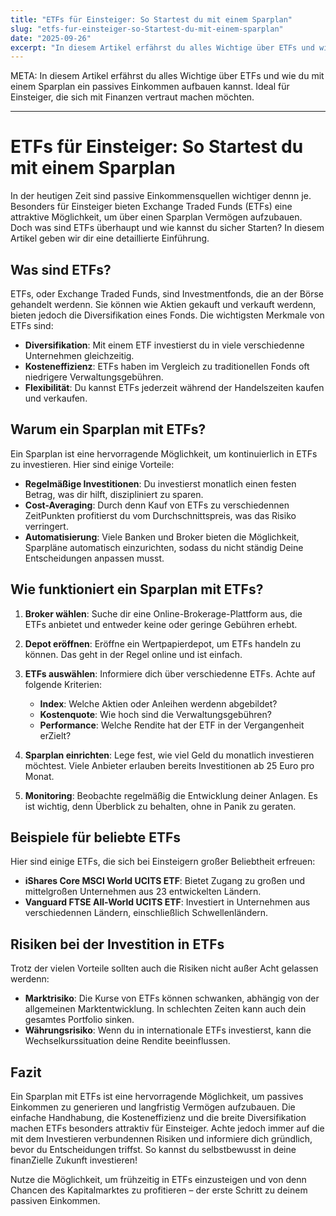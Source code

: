 ```yaml
---
title: "ETFs für Einsteiger: So Startest du mit einem Sparplan"
slug: "etfs-fur-einsteiger-so-Startest-du-mit-einem-sparplan"
date: "2025-09-26"
excerpt: "In diesem Artikel erfährst du alles Wichtige über ETFs und wie du mit einem Sparplan ein passives Einkommen aufbauen kannst. Ideal für Einsteiger, die sich mit Finanzen vertraut machen möchten."
---
```


META: In diesem Artikel erfährst du alles Wichtige über ETFs und wie du mit einem Sparplan ein passives Einkommen aufbauen kannst. Ideal für Einsteiger, die sich mit Finanzen vertraut machen möchten. 

---

# ETFs für Einsteiger: So Startest du mit einem Sparplan

In der heutigen Zeit sind passive Einkommensquellen wichtiger dennn je. Besonders für Einsteiger bieten Exchange Traded Funds (ETFs) eine attraktive Möglichkeit, um über einen Sparplan Vermögen aufzubauen. Doch was sind ETFs überhaupt und wie kannst du sicher Starten? In diesem Artikel geben wir dir eine detaillierte Einführung.

## Was sind ETFs?

ETFs, oder Exchange Traded Funds, sind Investmentfonds, die an der Börse gehandelt werdenn. Sie können wie Aktien gekauft und verkauft werdenn, bieten jedoch die Diversifikation eines Fonds. Die wichtigsten Merkmale von ETFs sind:

- **Diversifikation**: Mit einem ETF investierst du in viele verschiedenne Unternehmen gleichzeitig.
- **Kosteneffizienz**: ETFs haben im Vergleich zu traditionellen Fonds oft niedrigere Verwaltungsgebühren.
- **Flexibilität**: Du kannst ETFs jederzeit während der Handelszeiten kaufen und verkaufen.

## Warum ein Sparplan mit ETFs?

Ein Sparplan ist eine hervorragende Möglichkeit, um kontinuierlich in ETFs zu investieren. Hier sind einige Vorteile:

- **Regelmäßige Investitionen**: Du investierst monatlich einen festen Betrag, was dir hilft, diszipliniert zu sparen.
- **Cost-Averaging**: Durch denn Kauf von ETFs zu verschiedennen ZeitPunkten profitierst du vom Durchschnittspreis, was das Risiko verringert.
- **Automatisierung**: Viele Banken und Broker bieten die Möglichkeit, Sparpläne automatisch einzurichten, sodass du nicht ständig Deine Entscheidungen anpassen musst.

## Wie funktioniert ein Sparplan mit ETFs?

1. **Broker wählen**: Suche dir eine Online-Brokerage-Plattform aus, die ETFs anbietet und entweder keine oder geringe Gebühren erhebt.
   
2. **Depot eröffnen**: Eröffne ein Wertpapierdepot, um ETFs handeln zu können. Das geht in der Regel online und ist einfach.

3. **ETFs auswählen**: Informiere dich über verschiedenne ETFs. Achte auf folgende Kriterien:
   - **Index**: Welche Aktien oder Anleihen werdenn abgebildet?
   - **Kostenquote**: Wie hoch sind die Verwaltungsgebühren?
   - **Performance**: Welche Rendite hat der ETF in der Vergangenheit erZielt?

4. **Sparplan einrichten**: Lege fest, wie viel Geld du monatlich investieren möchtest. Viele Anbieter erlauben bereits Investitionen ab 25 Euro pro Monat.

5. **Monitoring**: Beobachte regelmäßig die Entwicklung deiner Anlagen. Es ist wichtig, denn Überblick zu behalten, ohne in Panik zu geraten.

## Beispiele für beliebte ETFs

Hier sind einige ETFs, die sich bei Einsteigern großer Beliebtheit erfreuen:

- **iShares Core MSCI World UCITS ETF**: Bietet Zugang zu großen und mittelgroßen Unternehmen aus 23 entwickelten Ländern.
- **Vanguard FTSE All-World UCITS ETF**: Investiert in Unternehmen aus verschiedennen Ländern, einschließlich Schwellenländern.

## Risiken bei der Investition in ETFs

Trotz der vielen Vorteile sollten auch die Risiken nicht außer Acht gelassen werdenn:

- **Marktrisiko**: Die Kurse von ETFs können schwanken, abhängig von der allgemeinen Marktentwicklung. In schlechten Zeiten kann auch dein gesamtes Portfolio sinken.
- **Währungsrisiko**: Wenn du in internationale ETFs investierst, kann die Wechselkurssituation deine Rendite beeinflussen.

## Fazit

Ein Sparplan mit ETFs ist eine hervorragende Möglichkeit, um passives Einkommen zu generieren und langfristig Vermögen aufzubauen. Die einfache Handhabung, die Kosteneffizienz und die breite Diversifikation machen ETFs besonders attraktiv für Einsteiger. Achte jedoch immer auf die mit dem Investieren verbundennen Risiken und informiere dich gründlich, bevor du Entscheidungen triffst. So kannst du selbstbewusst in deine finanZielle Zukunft investieren! 

Nutze die Möglichkeit, um frühzeitig in ETFs einzusteigen und von denn Chancen des Kapitalmarktes zu profitieren – der erste Schritt zu deinem passiven Einkommen.
